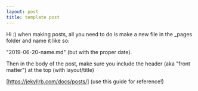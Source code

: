 ```yaml
---
layout: post
title: template post
---
```


Hi :) when making posts, all you need to do is make a new file in the _pages folder and name it like so:

"2019-06-20-name.md" (but with the proper date). 


Then in the body of the post, make sure you include the header (aka "front matter") at the top (with layout/title)


[https://jekyllrb.com/docs/posts/] (use this guide for reference!) 
